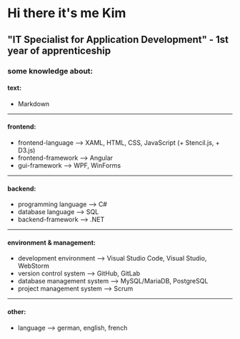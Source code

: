 # **Hi there it's me Kim**

## "IT Specialist for Application Development" - 1st year of apprenticeship

### some knowledge about:

#### text:

  -  Markdown

***

#### frontend:

  - frontend-language --> XAML, HTML, CSS, JavaScript (+ Stencil.js, + D3.js)
  - frontend-framework --> Angular
  - gui-framework --> WPF, WinForms

***

#### backend:

  - programming language --> C#
  - database language --> SQL
  - backend-framework --> .NET

***

#### environment & management:

  - development environment --> Visual Studio Code, Visual Studio, WebStorm
  - version control system --> GitHub, GitLab
  - database management system --> MySQL/MariaDB, PostgreSQL
  - project management system --> Scrum

***

#### other:

  - language --> german, english, french

